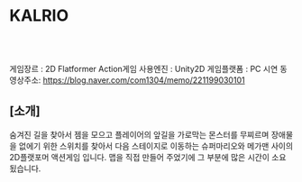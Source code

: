 # KALRIO
<br>
<br>

게임장르 : 2D Flatformer Action게임
사용엔진 : Unity2D
게임플랫폼 : PC
시연 동영상주소: https://blog.naver.com/com1304/memo/221199030101
## [소개]
숨겨진 길을 찾아서 젬을 모으고 플레이어의 앞길을 가로막는 몬스터를 무찌르며 장애물을 없에기 위한 스위치를 찾아서 다음 스테이지로 이동하는 슈퍼마리오와 메가맨 사이의 2D플랫포머 액션게임 입니다.
맵을 직접 만들어 주었기에 그 부분에 많은 시간이 소요 됬습니다.
